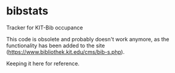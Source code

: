 # bibstats
Tracker for KIT-Bib occupance

This code is obsolete and probably doesn't work anymore, as the functionality has been added to the site (https://www.bibliothek.kit.edu/cms/bib-s.php).

Keeping it here for reference.
